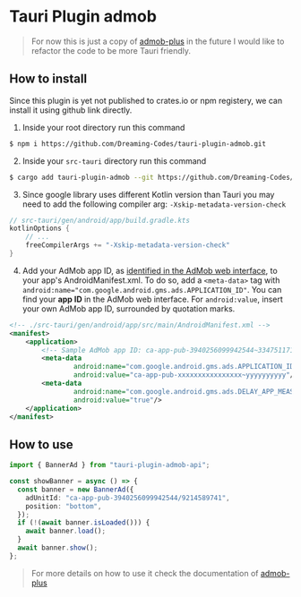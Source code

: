 # Tauri Plugin admob

> For now this is just a copy of [admob-plus](https://github.com/admob-plus/admob-plus) in the future I would like to refactor the code to be more Tauri friendly.

## How to install

Since this plugin is yet not published to crates.io or npm registery, we can install it using github link directly.

1. Inside your root directory run this command

```bash
$ npm i https://github.com/Dreaming-Codes/tauri-plugin-admob.git
```

2. Inside your `src-tauri` directory run this command

```bash
$ cargo add tauri-plugin-admob --git https://github.com/Dreaming-Codes/tauri-plugin-admob.git
```

3. Since google library uses different Kotlin version than Tauri you may need to add the following compiler
   arg: `-Xskip-metadata-version-check`

```kotlin
// src-tauri/gen/android/app/build.gradle.kts
kotlinOptions {
    // ...
    freeCompilerArgs += "-Xskip-metadata-version-check"
}
```

4. Add your AdMob app ID, as [identified in the AdMob web interface](https://support.google.com/admob/answer/7356431),
   to your app's AndroidManifest.xml.
   To do so, add a `<meta-data>` tag with `android:name="com.google.android.gms.ads.APPLICATION_ID"`. You can find your
   **app ID** in the AdMob web interface. For `android:value`, insert your own AdMob app ID, surrounded by quotation
   marks.

```xml
<!-- ./src-tauri/gen/android/app/src/main/AndroidManifest.xml -->
<manifest>
    <application>
        <!-- Sample AdMob app ID: ca-app-pub-3940256099942544~3347511713 -->
        <meta-data
                android:name="com.google.android.gms.ads.APPLICATION_ID"
                android:value="ca-app-pub-xxxxxxxxxxxxxxxx~yyyyyyyyyy"/>
        <meta-data
                android:name="com.google.android.gms.ads.DELAY_APP_MEASUREMENT_INIT"
                android:value="true"/>
    </application>
</manifest>
```

## How to use

```ts
import { BannerAd } from "tauri-plugin-admob-api";

const showBanner = async () => {
  const banner = new BannerAd({
    adUnitId: "ca-app-pub-3940256099942544/9214589741",
    position: "bottom",
  });
  if (!(await banner.isLoaded())) {
    await banner.load();
  }
  await banner.show();
};
```

> For more details on how to use it check the documentation of [admob-plus](https://github.com/admob-plus/admob-plus)
